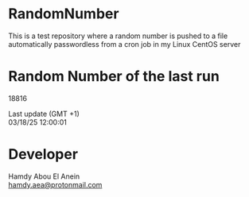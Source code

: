 # RandomNumber    
This is a test repository where a random number is pushed to a file automatically passwordless from a cron job in my Linux CentOS server    
# Random Number of the last run   
18816
      
Last update (GMT +1)    
03/18/25 12:00:01
# Developer    
Hamdy Abou El Anein   
hamdy.aea@protonmail.com
